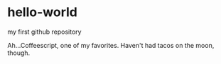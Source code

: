 # hello-world
my first github repository

Ah...Coffeescript, one of my favorites.  Haven't had tacos on the moon, though.
